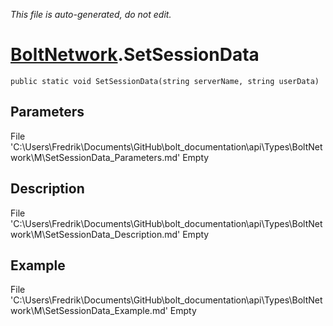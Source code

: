 *This file is auto-generated, do not edit.*

# [BoltNetwork](Types/BoltNetwork.md).SetSessionData
`public static void SetSessionData(string serverName, string userData)`
## Parameters
File 'C:\Users\Fredrik\Documents\GitHub\bolt_documentation\api\Types\BoltNetwork\M\SetSessionData_Parameters.md' Empty
## Description
File 'C:\Users\Fredrik\Documents\GitHub\bolt_documentation\api\Types\BoltNetwork\M\SetSessionData_Description.md' Empty
## Example
File 'C:\Users\Fredrik\Documents\GitHub\bolt_documentation\api\Types\BoltNetwork\M\SetSessionData_Example.md' Empty
